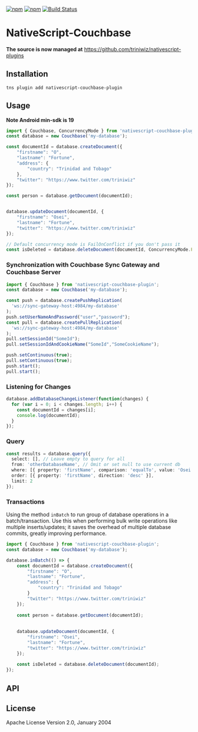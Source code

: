 [![npm](https://img.shields.io/npm/v/nativescript-couchbase-plugin.svg)](https://www.npmjs.com/package/nativescript-couchbase-plugin)
[![npm](https://img.shields.io/npm/dt/nativescript-couchbase-plugin.svg?label=npm%20downloads)](https://www.npmjs.com/package/nativescript-couchbase-plugin)
[![Build Status](https://travis-ci.org/triniwiz/nativescript-couchbase-plugin.svg?branch=master)](https://travis-ci.org/triniwiz/nativescript-couchbase-plugin)

# NativeScript-Couchbase

**The source is now managed at** https://github.com/triniwiz/nativescript-plugins

## Installation

`tns plugin add nativescript-couchbase-plugin`

## Usage
**Note Android min-sdk is 19**


```ts
import { Couchbase, ConcurrencyMode } from 'nativescript-couchbase-plugin';
const database = new Couchbase('my-database');

const documentId = database.createDocument({
    "firstname": "O",
    "lastname": "Fortune",
    "address": {
        "country": "Trinidad and Tobago"
    },
    "twitter": "https://www.twitter.com/triniwiz"
});

const person = database.getDocument(documentId);


database.updateDocument(documentId, {
    "firstname": "Osei",
    "lastname": "Fortune",
    "twitter": "https://www.twitter.com/triniwiz"
});

// Default concurrency mode is FailOnConflict if you don't pass it
const isDeleted = database.deleteDocument(documentId, ConcurrencyMode.FailOnConflict);
```

### Synchronization with Couchbase Sync Gateway and Couchbase Server

```ts
import { Couchbase } from 'nativescript-couchbase-plugin';
const database = new Couchbase('my-database');

const push = database.createPushReplication(
  'ws://sync-gateway-host:4984/my-database'
);
push.setUserNameAndPassword("user","password");
const pull = database.createPullReplication(
  'ws://sync-gateway-host:4984/my-database'
);
pull.setSessionId("SomeId");
pull.setSessionIdAndCookieName("SomeId","SomeCookieName");

push.setContinuous(true);
pull.setContinuous(true);
push.start();
pull.start();
```

### Listening for Changes

```ts
database.addDatabaseChangeListener(function(changes) {
  for (var i = 0; i < changes.length; i++) {
    const documentId = changes[i];
    console.log(documentId);
  }
});
```

### Query

```ts
const results = database.query({
  select: [], // Leave empty to query for all
  from: 'otherDatabaseName', // Omit or set null to use current db
  where: [{ property: 'firstName', comparison: 'equalTo', value: 'Osei' }],
  order: [{ property: 'firstName', direction: 'desc' }],
  limit: 2
});
```

### Transactions
Using the method `inBatch` to run group of database operations in a batch/transaction. Use this when performing bulk write operations like multiple inserts/updates; it saves the overhead of multiple database commits, greatly improving performance.

```ts
import { Couchbase } from 'nativescript-couchbase-plugin';
const database = new Couchbase('my-database');

database.inBatch(() => {
    const documentId = database.createDocument({
        "firstname": "O",
        "lastname": "Fortune",
        "address": {
            "country": "Trinidad and Tobago"
        }
        "twitter": "https://www.twitter.com/triniwiz"
    });
    
    const person = database.getDocument(documentId);
    
    
    database.updateDocument(documentId, {
        "firstname": "Osei",
        "lastname": "Fortune",
        "twitter": "https://www.twitter.com/triniwiz"
    });
    
    const isDeleted = database.deleteDocument(documentId);
});
```

## API

## License

Apache License Version 2.0, January 2004
